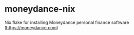# moneydance-nix
Nix flake for installing Moneydance personal finance software (https://moneydance.com)
